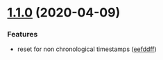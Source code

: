 # [1.1.0](https://github.com/johanbaaij/bpm-counter/compare/v1.0.0...v1.1.0) (2020-04-09)


### Features

* reset for non chronological timestamps ([eefddff](https://github.com/johanbaaij/bpm-counter/commit/eefddff7ed7685e8781ffa840f20d9c4f5ab5622))
